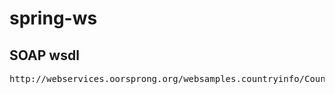 # spring-ws
## SOAP wsdl
<pre>
http://webservices.oorsprong.org/websamples.countryinfo/CountryInfoService.wso?WSDL
</pre>
